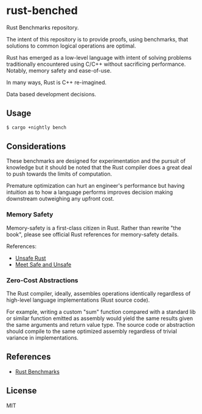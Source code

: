 # rust-benched

Rust Benchmarks repository.

The intent of this repository is to provide proofs, using benchmarks, that solutions to common logical operations are optimal.

Rust has emerged as a low-level language with intent of solving problems traditionally encountered using C/C++ without sacrificing performance. Notably, memory safety and ease-of-use.

In many ways, Rust is C++ re-imagined. 

Data based development decisions.

## Usage

```bash
$ cargo +nightly bench
```

## Considerations

These benchmarks are designed for experimentation and the pursuit of knowledge but it should be noted that the Rust compiler does a great deal to push towards the limits of computation.

Premature optimization can hurt an engineer's performance but having intuition as to how a language performs improves decision making downstream outweighing any upfront cost.

### Memory Safety

Memory-safety is a first-class citizen in Rust. Rather than rewrite "the book", please see official Rust references for memory-safety details.

References:

- [Unsafe Rust](https://doc.rust-lang.org/book/ch19-01-unsafe-rust.html)
- [Meet Safe and Unsafe](https://doc.rust-lang.org/nomicon/meet-safe-and-unsafe.html)

### Zero-Cost Abstractions

The Rust compiler, ideally, assembles operations identically regardless of high-level language implementations (Rust source code).

For example, writing a custom "sum" function compared with a standard lib or similar function emitted as assembly would yield the same results given the same arguments and return value type. The source code or abstraction should compile to the same optimized assembly regardless of trivial variance in implementations.

## References

- [Rust Benchmarks](https://doc.rust-lang.org/1.2.0/book/benchmark-tests.html)

## License

MIT
